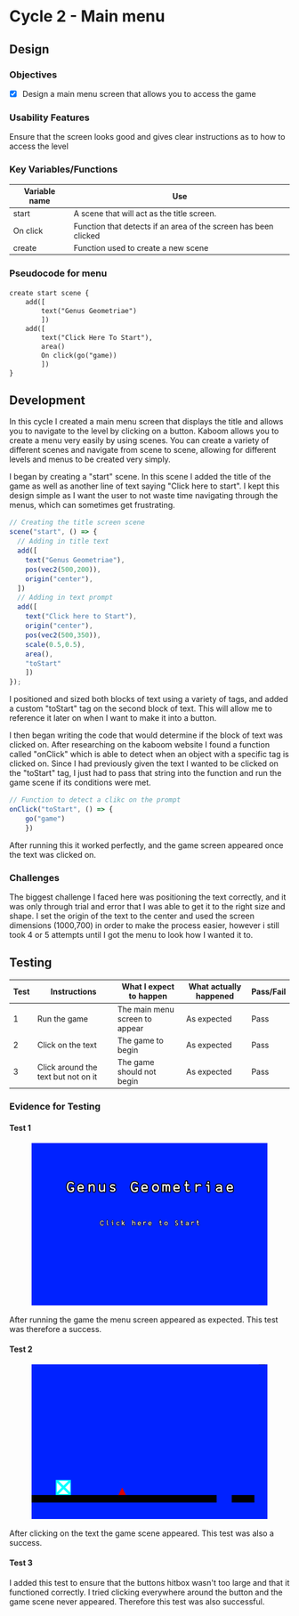 # Cycle 2 - Main menu

## Design

### Objectives

* [x] Design a main menu screen that allows you to access the game

### Usability Features

Ensure that the screen looks good and gives clear instructions as to how to access the level

### Key Variables/Functions

| Variable name | Use                                                             |
| ------------- | --------------------------------------------------------------- |
| start         | A scene that will act as the title screen.                      |
| On click      | Function that detects if an area of the screen has been clicked |
| create        | Function used to create a new scene                             |

### Pseudocode for menu

```
create start scene {
    add([ 
        text("Genus Geometriae")
        ])
    add([ 
        text("Click Here To Start"),
        area()
        On click(go("game))
        ]) 
}
```

## Development

In this cycle I created a main menu screen that displays the title and allows you to navigate to the level by clicking on a button. Kaboom allows you to create a menu very easily by using scenes. You can create a variety of different scenes and navigate from scene to scene, allowing for different levels and menus to be created very simply.

I began by creating a "start" scene. In this scene I added the title of the game as well as another line of text saying "Click here to start".  I kept this design simple as I want the user to not waste time navigating through the menus, which can sometimes get frustrating.

```javascript
// Creating the title screen scene
scene("start", () => {
  // Adding in title text
  add([
    text("Genus Geometriae"),
    pos(vec2(500,200)),
    origin("center"),
  ])
  // Adding in text prompt
  add([
    text("Click here to Start"),
    origin("center"),
    pos(vec2(500,350)),
    scale(0.5,0.5),
    area(),
    "toStart"
    ])
});
```

I positioned and sized both blocks of text using a variety of tags, and added a custom "toStart" tag on the second block of text. This will allow me to reference it later on when I want to make it into a button.

I then began writing the code that would determine if the block of text was clicked on. After researching on the kaboom website I found a function called "onClick" which is able to detect when an object with a specific tag is clicked on. Since I had previously given the text I wanted to be clicked on the "toStart" tag, I just had to pass that string into the function and run the game scene if its conditions were met.

```javascript
// Function to detect a clikc on the prompt
onClick("toStart", () => {
    go("game")
    })
```

After running this it worked perfectly, and the game screen appeared once the text was clicked on.

### Challenges

The biggest challenge I faced here was positioning the text correctly, and it was only through trial and error that I was able to get it to the right size and shape. I set the origin of the text to the center and used the screen dimensions (1000,700) in order to make the process easier, however i still took 4 or 5 attempts until I got the menu to look how I wanted it to.

## Testing

| Test | Instructions                        | What I expect to happen        | What actually happened | Pass/Fail |
| ---- | ----------------------------------- | ------------------------------ | ---------------------- | --------- |
| 1    | Run the game                        | The main menu screen to appear | As expected            | Pass      |
| 2    | Click on the text                   | The game to begin              | As expected            | Pass      |
| 3    | Click around the text but not on it | The game should not begin      | As expected            | Pass      |

### Evidence for Testing

#### Test 1

<figure><img src="../.gitbook/assets/image (16) (1).png" alt=""><figcaption></figcaption></figure>

After running the game the menu screen appeared as expected. This test was therefore a success.

#### Test 2

<figure><img src="../.gitbook/assets/image (17).png" alt=""><figcaption></figcaption></figure>

After clicking on the text the game scene appeared. This test was also a success.

#### Test 3

I added this test to ensure that the buttons hitbox wasn't too large and that it functioned correctly. I tried clicking everywhere around the button and the game scene never appeared. Therefore this test was also successful.
